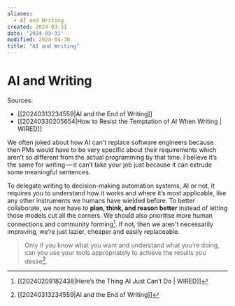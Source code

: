 ```yaml
---
aliases:
  - AI and Writing
created: 2024-03-31
date: '2024-03-31'
modified: 2024-04-30
title: "AI and Writing"
---
```


# AI and Writing

Sources:
- [[20240313234559|AI and the End of Writing]]
- [[20240330205654|How to Resist the Temptation of AI When Writing | WIRED]]

We often joked about how AI can't replace software engineers because then PMs would have to be very specific about their requirements which aren’t so different from the actual programming by that time. I believe it’s the same for writing — it can’t take your job just because it can extrude some meaningful sentences.

To delegate writing to decision-making automation systems, AI or not, it requires you to understand how it works and where it’s most applicable, like any other instruments we humans have wielded before. To better collaborate, we now have to **plan, think, and reason better** instead of letting those models cut all the corners. We should also prioritise more human connections and community forming[^2]. If not, then we aren't necessarily improving, we’re just lazier, cheaper and easily replaceable.

> Only if you know what you want and understand what you’re doing, can you use your tools appropriately to achieve the results you desire[^1].

[^1]: [[20240313234559|AI and the End of Writing]]
[^2]: [[20240209182438|Here’s the Thing AI Just Can’t Do | WIRED]]
